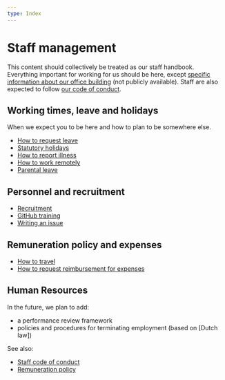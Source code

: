 ```yaml
---
type: Index
---
```


# Staff management

This content should collectively be treated as our staff handbook. Everything important for working for us should be here, except [specific information about our office building](https://docs.google.com/document/d/1KJx7p1ep8MEYQ6YmQc4iJesLCRP8UmGAHL3PiZBs-GE/edit) (not publicly available). Staff are also expected to follow [our code of conduct](../../CODE_OF_CONDUCT.md).

## Working times, leave and holidays

When we expect you to be here and how to plan to be somewhere else.

* [How to request leave](leave.md)
* [Statutory holidays](/organization/yearly-schedule.md)
* [How to report illness](sickness.md)
* [How to work remotely](remote-working.md)
* [Parental leave](parental-leave.md)

## Personnel and recruitment

* [Recruitment](../recruitment/hiring-process.md)
* [GitHub training](../trainings/github-for-newcomers.md)
* [Writing an issue](writing-issues.md)

## Remuneration policy and expenses

* [How to travel](travel.md)
* [How to request reimbursement for expenses](expense.md)

## Human Resources

In the future, we plan to add:

* a performance review framework
* policies and procedures for terminating employment (based on [Dutch law])

See also:

* [Staff code of conduct](../../organization/staff-code-of-conduct.md)
* [Remuneration policy](../../organization/remuneration-policy.md)
